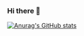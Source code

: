 ### Hi there 👋

[![Anurag's GitHub stats](https://github-readme-stats.vercel.app/api?username=Tito-74)](https://github.com/anuraghazra/github-readme-stats)

<!--
**Tito-74/Tito-74** is a ✨ _special_ ✨ repository because its `README.md` (this file) appears on your GitHub profile.

Here are some ideas to get you started:

- 🔭 I’m currently working on ...
- 🌱 I’m currently learning ...
- 👯 I’m looking to collaborate on ...
- 🤔 I’m looking for help with ...
- 💬 Ask me about ...
- 📫 How to reach me: ...
- 😄 Pronouns: ...
- ⚡ Fun fact: ...
-->
